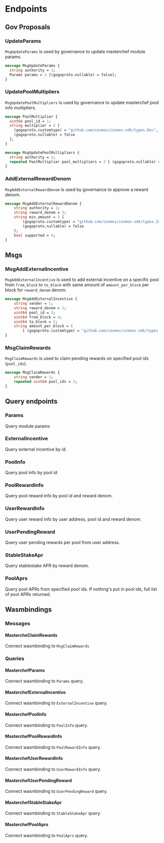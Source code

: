 <!--
order: 4
-->

# Endpoints

## Gov Proposals

### UpdateParams

`MsgUpdateParams` is used by governance to update masterchef module params.

```proto
message MsgUpdateParams {
  string authority = 1;
  Params params = 2 [(gogoproto.nullable) = false];
}
```

### UpdatePoolMultipliers

`MsgUpdatePoolMultipliers` is used by governance to update masterchef pool info multipliers.

```proto
message PoolMultiplier {
  uint64 pool_id = 1;
  string multiplier = 2 [
    (gogoproto.customtype) = "github.com/cosmos/cosmos-sdk/types.Dec",
    (gogoproto.nullable) = false
  ];
}

message MsgUpdatePoolMultipliers {
  string authority = 1;
  repeated PoolMultiplier pool_multipliers = 2 [ (gogoproto.nullable) = false ];
}
```

### AddExternalRewardDenom

`MsgAddExternalRewardDenom` is used by governance to approve a reward denom.

```proto
message MsgAddExternalRewardDenom {
    string authority = 1;
    string reward_denom = 2;
    string min_amount = 3 [
        (gogoproto.customtype) = "github.com/cosmos/cosmos-sdk/types.Int",
        (gogoproto.nullable) = false
    ];
    bool supported = 4;
}
```

## Msgs

### MsgAddExternalIncentive

`MsgAddExternalIncentive` is used to add external incentive on a specific pool from `from_block` to `to_block` with same amount of `amount_per_block` per block for `reward_denom` denom.

```proto
message MsgAddExternalIncentive {
    string sender = 1;
    string reward_denom = 2;
    uint64 pool_id = 3;
    uint64 from_block = 4;
    uint64 to_block = 5;
    string amount_per_block = 6
        [ (gogoproto.customtype) = "github.com/cosmos/cosmos-sdk/types.Int", (gogoproto.nullable) = false];
}
```

### MsgClaimRewards

`MsgClaimRewards` is used to claim pending rewards on specified pool ids (`pool_ids`).

```proto
message MsgClaimRewards {
    string sender = 1;
    repeated uint64 pool_ids = 2;
}
```

## Query endpoints

### Params

Query module params

### ExternalIncentive

Query external incentive by id.

### PoolInfo

Query pool info by pool id

### PoolRewardInfo

Query pool reward info by pool id and reward denom.

### UserRewardInfo

Query user reward info by user address, pool id and reward denom.

### UserPendingReward

Query user pending rewards per pool from user address.

### StableStakeApr

Query stablestake APR by reward denom.

### PoolAprs

Query pool APRs from specified pool ids. If nothing's put in pool ids, full list of pool APRs returned.

## Wasmbindings

### Messages

#### MastercheClaimRewards

Connect wasmbinding to `MsgClaimRewards`

### Queries

#### MasterchefParams

Connect wasmbinding to `Params` query.

#### MasterchefExternalIncentive

Connect wasmbinding to `ExternalIncentive` query.

#### MasterchefPoolInfo

Connect wasmbinding to `PoolInfo` query.

#### MasterchefPoolRewardInfo

Connect wasmbinding to `PoolRewardInfo` query.

#### MasterchefUserRewardInfo

Connect wasmbinding to `UserRewardInfo` query.

#### MasterchefUserPendingReward

Connect wasmbinding to `UserPendingReward` query.

#### MasterchefStableStakeApr

Connect wasmbinding to `StableStakeApr` query.

#### MasterchefPoolAprs

Connect wasmbinding to `PoolAprs` query.
